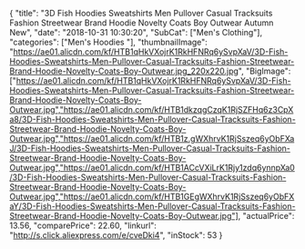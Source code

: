 {
	"title": "3D Fish Hoodies Sweatshirts Men Pullover Casual Tracksuits Fashion Streetwear Brand Hoodie Novelty Coats Boy Outwear Autumn New",
	"date": "2018-10-31 10:30:20",
	"SubCat": ["Men's Clothing"],
	"categories": ["Men's Hoodies "],
	"thumbnailImage": "https://ae01.alicdn.com/kf/HTB1qHkVXojrK1RkHFNRq6ySvpXaV/3D-Fish-Hoodies-Sweatshirts-Men-Pullover-Casual-Tracksuits-Fashion-Streetwear-Brand-Hoodie-Novelty-Coats-Boy-Outwear.jpg_220x220.jpg",
	"BigImage": ["https://ae01.alicdn.com/kf/HTB1qHkVXojrK1RkHFNRq6ySvpXaV/3D-Fish-Hoodies-Sweatshirts-Men-Pullover-Casual-Tracksuits-Fashion-Streetwear-Brand-Hoodie-Novelty-Coats-Boy-Outwear.jpg","https://ae01.alicdn.com/kf/HTB1dkzqgCzqK1RjSZFHq6z3CpXa8/3D-Fish-Hoodies-Sweatshirts-Men-Pullover-Casual-Tracksuits-Fashion-Streetwear-Brand-Hoodie-Novelty-Coats-Boy-Outwear.jpg","https://ae01.alicdn.com/kf/HTB1z.gWXhrvK1RjSszeq6yObFXaJ/3D-Fish-Hoodies-Sweatshirts-Men-Pullover-Casual-Tracksuits-Fashion-Streetwear-Brand-Hoodie-Novelty-Coats-Boy-Outwear.jpg","https://ae01.alicdn.com/kf/HTB1ACcVXiLrK1Rjy1zdq6ynnpXa0/3D-Fish-Hoodies-Sweatshirts-Men-Pullover-Casual-Tracksuits-Fashion-Streetwear-Brand-Hoodie-Novelty-Coats-Boy-Outwear.jpg","https://ae01.alicdn.com/kf/HTB1GEgWXhrvK1RjSszeq6yObFXaY/3D-Fish-Hoodies-Sweatshirts-Men-Pullover-Casual-Tracksuits-Fashion-Streetwear-Brand-Hoodie-Novelty-Coats-Boy-Outwear.jpg"],
	"actualPrice": 13.56,
	"comparePrice": 22.60,
	"linkurl": "http://s.click.aliexpress.com/e/cveDki4",
	"inStock": 53
}
